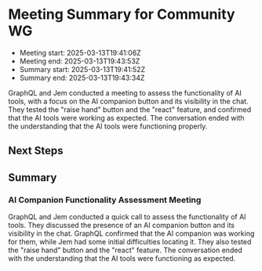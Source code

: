 # Meeting Summary for Community WG

- Meeting start: 2025-03-13T19:41:06Z
- Meeting end: 2025-03-13T19:43:53Z
- Summary start: 2025-03-13T19:41:52Z
- Summary end: 2025-03-13T19:43:34Z

GraphQL and Jem conducted a meeting to assess the functionality of AI tools, with a focus on the AI companion button and its visibility in the chat. They tested the "raise hand" button and the "react" feature, and confirmed that the AI tools were working as expected. The conversation ended with the understanding that the AI tools were functioning properly.

## Next Steps

## Summary

### AI Companion Functionality Assessment Meeting

GraphQL and Jem conducted a quick call to assess the functionality of AI tools. They discussed the presence of an AI companion button and its visibility in the chat. GraphQL confirmed that the AI companion was working for them, while Jem had some initial difficulties locating it. They also tested the "raise hand" button and the "react" feature. The conversation ended with the understanding that the AI tools were functioning as expected.
